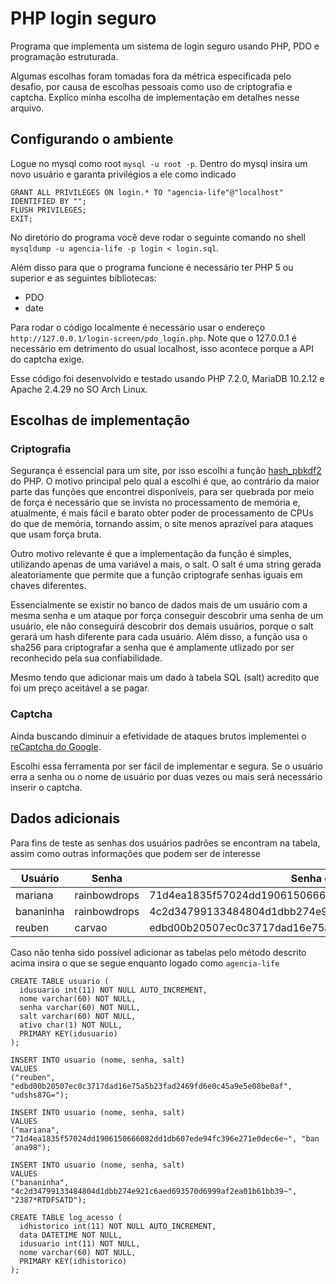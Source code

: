 # PHP login seguro
Programa que implementa um sistema de login seguro usando PHP, PDO e programação estruturada.

Algumas escolhas foram tomadas fora da métrica especificada pelo desafio, por causa de  escolhas pessoais como uso de criptografia e captcha. Explico minha escolha de implementação em detalhes nesse arquivo.

## Configurando o ambiente
Logue no mysql como root `mysql -u root -p`. Dentro do mysql insira um novo usuário e garanta privilégios a ele como indicado
```
GRANT ALL PRIVILEGES ON login.* TO "agencia-life"@"localhost" IDENTIFIED BY "";
FLUSH PRIVILEGES;
EXIT;
```
No diretório do programa você deve rodar o seguinte comando no shell
`mysqldump -u agencia-life -p login < login.sql`.

Além disso para que o programa funcione é necessário ter PHP 5 ou superior e as seguintes bibliotecas:
* PDO
* date

Para rodar o código localmente é necessário usar o endereço `http://127.0.0.1/login-screen/pdo_login.php`. Note que o 127.0.0.1 é necessário em detrimento do usual localhost, isso acontece porque a API do captcha exige.

Esse código foi desenvolvido e testado usando PHP 7.2.0, MariaDB 10.2.12 e Apache 2.4.29 no SO Arch Linux.

## Escolhas de implementação

### Criptografia
Segurança é essencial para um site, por isso escolhi a função [hash_pbkdf2](http://php.net/manual/en/function.hash-pbkdf2.php) do PHP. O motivo principal pelo qual a escolhi é que, ao contrário da maior parte das funções que encontrei disponíveis, para ser quebrada por meio de força é necessário que se invista no processamento de memória e, atualmente, é mais fácil e barato obter poder de processamento de CPUs do que de memória, tornando assim, o site menos aprazível para ataques que usam força bruta. 

Outro motivo relevante é que a implementação da função é simples, utilizando apenas de uma variável a mais, o salt.
O salt é uma string gerada aleatoriamente que permite que a função criptografe senhas iguais em chaves diferentes. 

Essencialmente se existir no banco de dados mais de um usuário com a mesma senha e um ataque por força conseguir descobrir uma senha de um usuário, ele não conseguirá descobrir dos demais usuários, porque o salt gerará um hash diferente para cada usuário.
Além disso, a função usa o sha256 para criptografar a senha que é amplamente utlizado por ser reconhecido pela sua confiabilidade.

Mesmo tendo que adicionar mais um dado à tabela SQL (salt) acredito que foi um preço aceitável a se pagar.

### Captcha
Ainda buscando diminuir a efetividade de ataques brutos implementei o [reCaptcha do Google](https://developers.google.com/recaptcha/intro).

Escolhi essa ferramenta por ser fácil de implementar e segura. Se o usuário erra a senha ou o nome de usuário por duas vezes ou mais será necessário inserir o captcha.

## Dados adicionais

Para fins de teste as senhas dos usuários padrões se encontram na tabela, assim como outras informações que podem ser de interesse

| Usuário       | Senha         | Senha criptografada | Salt |
| ------------- | ------------- | ------------- | ------------- |
| mariana    | rainbowdrops  | 71d4ea1835f57024dd1906150666082dd1db607ede94fc396e271e0dec6e~ | ban´ana98|
| bananinha  | rainbowdrops  | 4c2d34799133484804d1dbb274e921c6aed693570d6999af2ea01b61bb39~ | 2387*RTDFSATD|
| reuben  | carvao  | edbd00b20507ec0c3717dad16e75a5b23fad2469fd6e0c45a9e5e08be0af | udshs87G= |


Caso não tenha sido possível adicionar as tabelas pelo método descrito acima insira o que se segue enquanto logado como `agencia-life`
```
CREATE TABLE usuario (
  idusuario int(11) NOT NULL AUTO_INCREMENT,
  nome varchar(60) NOT NULL,
  senha varchar(60) NOT NULL,
  salt varchar(60) NOT NULL,
  ativo char(1) NOT NULL,
  PRIMARY KEY(idusuario)
);

INSERT INTO usuario (nome, senha, salt)
VALUES
("reuben", "edbd00b20507ec0c3717dad16e75a5b23fad2469fd6e0c45a9e5e08be0af", "udshs87G=");

INSERT INTO usuario (nome, senha, salt)
VALUES
("mariana", "71d4ea1835f57024dd1906150666082dd1db607ede94fc396e271e0dec6e~", "ban´ana98");

INSERT INTO usuario (nome, senha, salt)
VALUES
("bananinha", "4c2d34799133484804d1dbb274e921c6aed693570d6999af2ea01b61bb39~", "2387*RTDFSATD");

CREATE TABLE log_acesso (
  idhistorico int(11) NOT NULL AUTO_INCREMENT,
  data DATETIME NOT NULL,
  idusuario int(11) NOT NULL,
  nome varchar(60) NOT NULL,
  PRIMARY KEY(idhistorico)
);
```






